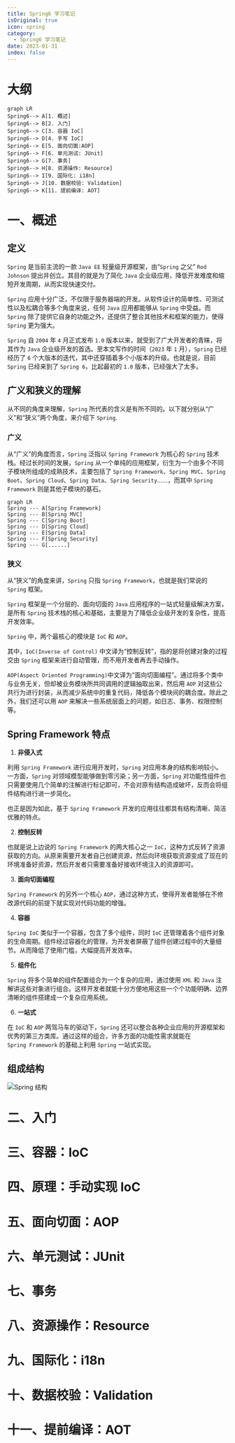 ```yaml
---
title: Spring6 学习笔记
isOriginal: true
icon: spring
category:
  - Spring6 学习笔记
date: 2023-01-31
index: false
---
```


# 大纲

```mermaid
graph LR
Spring6--> A[1. 概述]
Spring6--> B[2. 入门]
Spring6--> C[3. 容器 IoC]
Spring6--> D[4. 手写 IoC]
Spring6--> E[5. 面向切面:AOP]
Spring6--> F[6. 单元测试: JUnit]
Spring6--> G[7. 事务]
Spring6--> H[8. 资源操作: Resource]
Spring6--> I[9. 国际化: i18n]
Spring6--> J[10. 数据校验: Validation]
Spring6--> K[11. 提前编译: AOT]
```





# 一、概述

## 定义

`Spring` 是当前主流的一款 `Java EE` 轻量级开源框架，由“`Spring` 之父” `Rod Johnson` 提出并创立。其目的就是为了简化 `Java` 企业级应用，降低开发难度和缩短开发周期，从而实现快速交付。

`Spring` 应用十分广泛，不仅限于服务器端的开发。从软件设计的简单性、可测试性以及松耦合等多个角度来说，任何 `Java` 应用都能够从 `Spring` 中受益。而 `Spring` 除了提供它自身的功能之外，还提供了整合其他技术和框架的能力，使得 `Spring` 更为强大。

`Spring` 自 `2004` 年 `4` 月正式发布 `1.0` 版本以来，就受到了广大开发者的青睐，将其作为 `Java` 企业级开发的首选。至本文写作的时间（`2023` 年 `1` 月），`Spring` 已经经历了 `6` 个大版本的迭代，其中还穿插着多个小版本的升级。也就是说，目前 `Spring` 已经来到了 `Spring 6`，比起最初的 `1.0` 版本，已经强大了太多。

## 广义和狭义的理解

从不同的角度来理解，`Spring` 所代表的含义是有所不同的。以下就分别从“广义”和“狭义”两个角度，来介绍下 `Spring`.

### 广义

从“广义”的角度而言，`Spring` 泛指以 `Spring Framework` 为核心的 `Spring` 技术栈。经过长时间的发展，`Spring` 从一个单纯的应用框架，衍生为一个由多个不同子模块所组成的成熟技术，主要包括了 `Spring Framework`、`Spring MVC`、`Spring Boot`、`Spring Cloud`、`Spring Data`、`Spring Security`……，而其中 `Spring Framework` 则是其他子模块的基石。

```mermaid
graph LR
Spring --- A[Spring Framework]
Spring --- B[Spring MVC]
Spring --- C[Spring Boot]
Spring --- D[Spring Cloud]
Spring --- E[Spring Data]
Spring --- F[Spring Security]
Spring --- G[......]
```



### 狭义

从“狭义”的角度来讲，`Spring` 只指 `Spring Framework`，也就是我们常说的 `Spring` 框架。

`Spring` 框架是一个分层的、面向切面的 `Java` 应用程序的一站式轻量级解决方案，是所有 `Spring` 技术栈的核心和基础，主要是为了降低企业级开发的复杂性，提高开发效率。

`Spring` 中，两个最核心的模块是 `IoC` 和 `AOP`。

其中，`IoC(Inverse of Control)` 中文译为“控制反转”，指的是将创建对象的过程交由 `Spring` 框架来进行自动管理，而不用开发者再去手动操作。

`AOP(Aspect Oriented Programming)`中文译为“面向切面编程”。通过将多个类中与业务无关，但却被业务模块所共同调用的逻辑抽取出来，然后用 `AOP` 对这些公共行为进行封装，从而减少系统中的重复代码，降低各个模块间的耦合度。除此之外，我们还可以用 `AOP` 来解决一些系统层面上的问题，如日志、事务、权限控制等。

## Spring Framework 特点

1.   **非侵入式**

利用 `Spring Framework` 进行应用开发时，`Spring` 对应用本身的结构影响较小。一方面，`Spring` 对领域模型能够做到零污染；另一方面，`Spring` 对功能性组件也只需要使用几个简单的注解进行标记即可，不会对原有结构造成破坏，反而会将组件结构进行进一步简化。

也正是因为如此，基于 `Spring Framework` 开发的应用往往都具有结构清晰、简洁优雅的特点。

2.   **控制反转**

也就是说上边说的 `Spring Framework` 的两大核心之一 `IoC`，这种方式反转了资源获取的方向。从原来需要开发者自己创建资源，然后向环境获取资源变成了现在的环境准备好资源，然后开发者只需要准备好接收环境注入的资源即可。

3.   **面向切面编程**

`Spring Framework` 的另外一个核心 `AOP`，通过这种方式，使得开发者能够在不修改源代码的前提下就实现对代码功能的增强。

4.   **容器**

`Spring IoC` 类似于一个容器，包含了多个组件，同时 `IoC` 还管理着各个组件对象的生命周期。组件经过容器化的管理，为开发者屏蔽了组件创建过程中的大量细节。从而降低了使用门槛，大幅提高开发效率。

5.   **组件化**

`Spring` 将多个简单的组件配置组合为一个复杂的应用，通过使用 `XML` 和 `Java` 注解讲这些对象进行组合。这样开发者就能十分方便地用这些一个个功能明确、边界清晰的组件搭建成一个复杂应用系统。

6.   **一站式**

在 `IoC` 和 `AOP` 两驾马车的驱动下，`Spring` 还可以整合各种企业应用的开源框架和优秀的第三方类库。通过这样的组合，许多方面的功能性需求就能在 `Spring Framework` 的基础上利用 `Spring` 一站式实现。

## 组成结构

![Spring 结构](https://img-blog.csdnimg.cn/0c3a45c7d10d4441907fc6c6b61147f8.png)





# 二、入门

# 三、容器：IoC

# 四、原理：手动实现 IoC

# 五、面向切面：AOP

# 六、单元测试：JUnit

# 七、事务

# 八、资源操作：Resource

# 九、国际化：i18n

# 十、数据校验：Validation

# 十一、提前编译：AOT